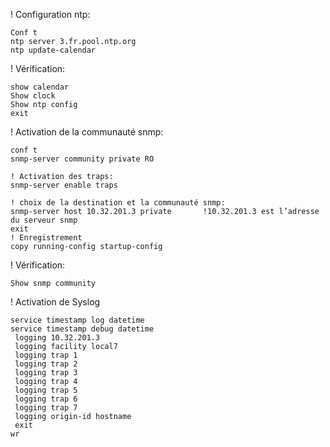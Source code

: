 ! Configuration ntp:

	Conf t
	ntp server 3.fr.pool.ntp.org
	ntp update-calendar

! Vérification:

	show calendar
	Show clock
	Show ntp config
	exit

! Activation de la communauté snmp:

	conf t
	snmp-server community private RO

	! Activation des traps:
	snmp-server enable traps
	
	! choix de la destination et la communauté snmp:
	snmp-server host 10.32.201.3 private       !10.32.201.3 est l’adresse du serveur snmp
	exit
	! Enregistrement
	copy running-config startup-config
	
! Vérification:

	Show snmp community

! Activation de Syslog

  	service timestamp log datetime
	service timestamp debug datetime
	 logging 10.32.201.3
	 logging facility local7
	 logging trap 1
	 logging trap 2
	 logging trap 3
	 logging trap 4
	 logging trap 5
	 logging trap 6
	 logging trap 7
	 logging origin-id hostname
	 exit
	wr

